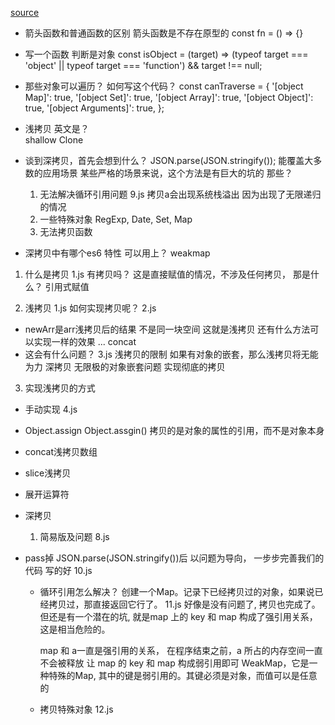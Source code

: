 [source](https://juejin.cn/post/6844903986479251464#heading-49)
- 箭头函数和普通函数的区别
  箭头函数是不存在原型的
  const fn  = () => {}
  
- 写一个函数 判断是对象 
  const isObject = (target) => (typeof target === 'object' || typeof target === 'function') && target !== null;
- 那些对象可以遍历？
  如何写这个代码？
  const canTraverse = {
    '[object Map]': true,
    '[object Set]': true,
    '[object Array]': true,
    '[object Object]': true,
    '[object Arguments]': true,
  };


- 浅拷贝  英文是？    
  shallow  Clone 
- 谈到深拷贝，首先会想到什么？
  JSON.parse(JSON.stringify());
  能覆盖大多数的应用场景
  某些严格的场景来说，这个方法是有巨大的坑的
  那些？
  1. 无法解决循环引用问题
  9.js
    拷贝a会出现系统栈溢出
    因为出现了无限递归的情况
  2. 一些特殊对象
    RegExp, Date, Set, Map
  3. 无法拷贝函数

- 深拷贝中有哪个es6 特性 可以用上？ 
  weakmap


1. 什么是拷贝
  1.js  有拷贝吗？
  这是直接赋值的情况，不涉及任何拷贝， 那是什么？
  引用式赋值

2. 浅拷贝
  1.js 如何实现拷贝呢？ 2.js
  - newArr是arr浅拷贝后的结果 不是同一块空间
    这就是浅拷贝
    还有什么方法可以实现一样的效果
    ...  concat 
  - 这会有什么问题？ 3.js
    浅拷贝的限制  如果有对象的嵌套，那么浅拷贝将无能为力
    深拷贝 无限极的对象嵌套问题 实现彻底的拷贝

3. 实现浅拷贝的方式
  - 手动实现 4.js
  - Object.assign
    Object.assgin() 拷贝的是对象的属性的引用，而不是对象本身
  - concat浅拷贝数组
  - slice浅拷贝
  - 展开运算符

- 深拷贝
  1. 简易版及问题
  8.js

- pass掉 JSON.parse(JSON.stringify())后
  以问题为导向， 一步步完善我们的代码
  写的好 10.js
  - 循环引用怎么解决？
    创建一个Map。记录下已经拷贝过的对象，如果说已经拷贝过，那直接返回它行了。
    11.js
    好像是没有问题了, 拷贝也完成了。但还是有一个潜在的坑, 就是map 上的 key 和 map 构成了强引用关系，这是相当危险的。

    map 和 a一直是强引用的关系， 在程序结束之前，a 所占的内存空间一直不会被释放
    让 map 的 key 和 map 构成弱引用即可
    WeakMap，它是一种特殊的Map, 其中的键是弱引用的。其键必须是对象，而值可以是任意的

  - 拷贝特殊对象
    12.js
